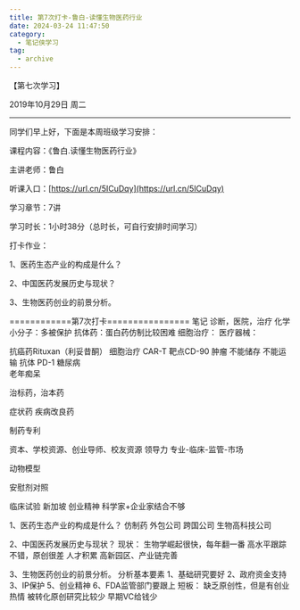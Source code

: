 ```yaml
---
title: 第7次打卡-鲁白-读懂生物医药行业
date: 2024-03-24 11:47:50
category:
  - 笔记侠学习
tag:
  - archive
---
```

【第七次学习】

2019年10月29日 周二   

----------------------------------

同学们早上好，下面是本周班级学习安排：

课程内容：《鲁白.读懂生物医药行业》

主讲老师：鲁白

听课入口：[https://url.cn/5ICuDqy](https://url.cn/5ICuDqy)

学习章节：7讲

学习时长：1小时38分（总时长，可自行安排时间学习）

打卡作业：

1、医药生态产业的构成是什么？

2、中国医药发展历史与现状？

3、生物医药创业的前景分析。

============第7次打卡================
笔记
诊断，医院，治疗
化学小分子：多被保护
抗体药：蛋白药仿制比较困难
细胞治疗：
医疗器械：

抗癌药Rituxan（利妥昔酮）
细胞治疗 CAR-T   靶点CD-90  肿瘤  不能储存 不能运输
抗体 PD-1
糖尿病  
老年痴呆

治标药，治本药

症状药
疾病改良药

制药专利

资本、学校资源、创业导师、校友资源
领导力
专业-临床-监管-市场

动物模型

安慰剂对照

临床试验
新加坡
创业精神
科学家+企业家结合不够

1、医药生态产业的构成是什么？
仿制药
外包公司
跨国公司
生物高科技公司

2、中国医药发展历史与现状？
现状：
生物学崛起很快，每年翻一番
高水平跟踪不错，原创很差
人才积累
高新园区、产业链完善

3、生物医药创业的前景分析。
分析基本要素
1、基础研究要好
2、政府资金支持
3、IP保护
5、创业精神
6、FDA监管部门要跟上
短板：
缺乏原创性，但是有创业热情
被转化原创研究比较少
早期VC给钱少
